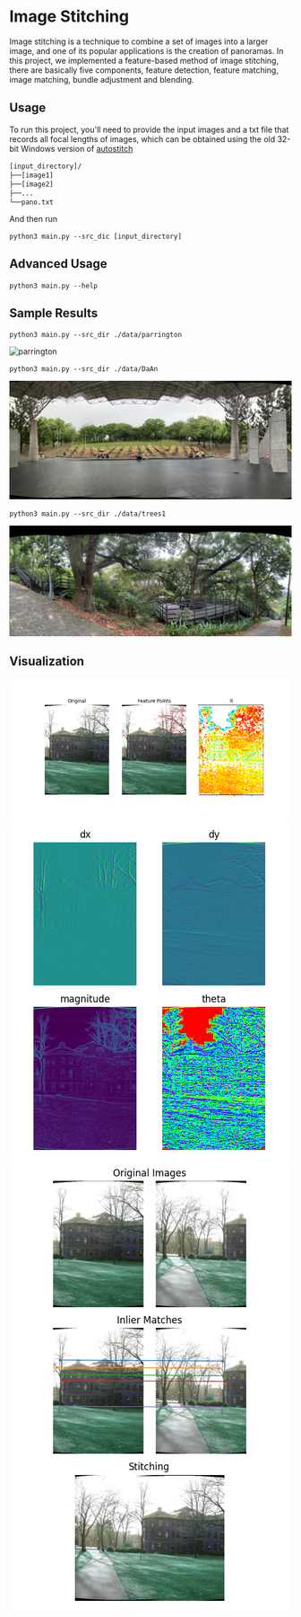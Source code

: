 # Image Stitching
Image stitching is a technique to combine a set of images into a larger image, and one of its popular applications is the creation of panoramas. 
In this project, we implemented a feature-based method of image stitching, there are basically five components, feature detection, feature matching, image matching, bundle adjustment and blending.

## Usage
To run this project, you'll need to provide the input images and a txt file that records all focal lengths of images, which can be obtained using the old 32-bit Windows version of [autostitch](http://matthewalunbrown.com/autostitch/autostitch.html)
```
[input_directory]/
├──[image1]
├──[image2]
├──...
└──pano.txt
```
And then run
```
python3 main.py --src_dic [input_directory]
```

## Advanced Usage
```
python3 main.py --help
```

## Sample Results 
```
python3 main.py --src_dir ./data/parrington
```
![parrington](./sample_outputs/result_parrington.png)

```
python3 main.py --src_dir ./data/DaAn
```
![daanpark](./sample_outputs/result_daan.png)

```
python3 main.py --src_dir ./data/trees1
```
![trees](./sample_outputs/result_trees.png)

## Visualization
![features](./visualization/features.png)
![orientation](./visualization/orientation.png)
![stitching](./visualization/stitching.png)